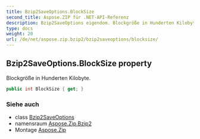 ```yaml
---
title: Bzip2SaveOptions.BlockSize
second_title: Aspose.ZIP für .NET-API-Referenz
description: Bzip2SaveOptions eigendom. Blockgröße in Hunderten Kilobyte.
type: docs
weight: 20
url: /de/net/aspose.zip.bzip2/bzip2saveoptions/blocksize/
---
```

## Bzip2SaveOptions.BlockSize property

Blockgröße in Hunderten Kilobyte.

```csharp
public int BlockSize { get; }
```

### Siehe auch

* class [Bzip2SaveOptions](../)
* namensraum [Aspose.Zip.Bzip2](../../bzip2saveoptions/)
* Montage [Aspose.Zip](../../../)


